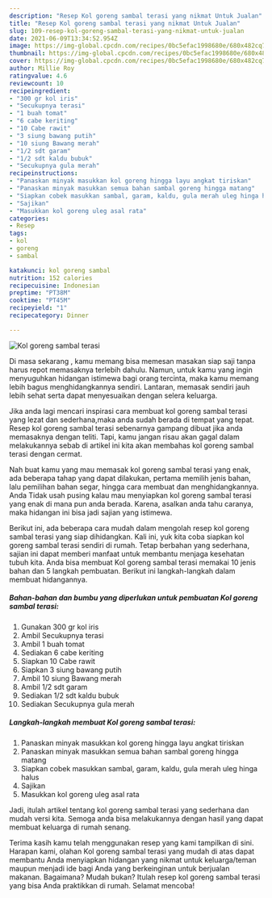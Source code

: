 ```yaml
---
description: "Resep Kol goreng sambal terasi yang nikmat Untuk Jualan"
title: "Resep Kol goreng sambal terasi yang nikmat Untuk Jualan"
slug: 109-resep-kol-goreng-sambal-terasi-yang-nikmat-untuk-jualan
date: 2021-06-09T13:34:52.954Z
image: https://img-global.cpcdn.com/recipes/0bc5efac1998680e/680x482cq70/kol-goreng-sambal-terasi-foto-resep-utama.jpg
thumbnail: https://img-global.cpcdn.com/recipes/0bc5efac1998680e/680x482cq70/kol-goreng-sambal-terasi-foto-resep-utama.jpg
cover: https://img-global.cpcdn.com/recipes/0bc5efac1998680e/680x482cq70/kol-goreng-sambal-terasi-foto-resep-utama.jpg
author: Millie Roy
ratingvalue: 4.6
reviewcount: 10
recipeingredient:
- "300 gr kol iris"
- "Secukupnya terasi"
- "1 buah tomat"
- "6 cabe keriting"
- "10 Cabe rawit"
- "3 siung bawang putih"
- "10 siung Bawang merah"
- "1/2 sdt garam"
- "1/2 sdt kaldu bubuk"
- "Secukupnya gula merah"
recipeinstructions:
- "Panaskan minyak masukkan kol goreng hingga layu angkat tiriskan"
- "Panaskan minyak masukkan semua bahan sambal goreng hingga matang"
- "Siapkan cobek masukkan sambal, garam, kaldu, gula merah uleg hinga halus"
- "Sajikan"
- "Masukkan kol goreng uleg asal rata"
categories:
- Resep
tags:
- kol
- goreng
- sambal

katakunci: kol goreng sambal 
nutrition: 152 calories
recipecuisine: Indonesian
preptime: "PT38M"
cooktime: "PT45M"
recipeyield: "1"
recipecategory: Dinner

---
```



![Kol goreng sambal terasi](https://img-global.cpcdn.com/recipes/0bc5efac1998680e/680x482cq70/kol-goreng-sambal-terasi-foto-resep-utama.jpg)

Di masa  sekarang , kamu memang bisa memesan masakan siap saji tanpa harus repot memasaknya terlebih dahulu. Namun, untuk kamu yang ingin menyuguhkan hidangan istimewa bagi orang tercinta, maka kamu memang lebih bagus menghidangkannya sendiri. Lantaran, memasak sendiri jauh lebih sehat serta dapat menyesuaikan dengan selera keluarga.

Jika anda lagi mencari inspirasi cara membuat kol goreng sambal terasi yang lezat dan sederhana,maka anda sudah berada di tempat yang tepat. Resep kol goreng sambal terasi  sebenarnya gampang dibuat jika anda memasaknya dengan teliti. Tapi, kamu jangan risau akan gagal dalam melakukannya 
sebab di artikel ini kita akan membahas kol goreng sambal terasi dengan cermat.  



Nah buat kamu yang mau memasak kol goreng sambal terasi yang enak, ada beberapa tahap yang dapat dilakukan, pertama memilih jenis bahan, lalu pemilihan bahan segar, hingga cara membuat dan menghidangkannya. Anda Tidak usah pusing kalau mau menyiapkan kol goreng sambal terasi yang enak di mana pun anda berada. Karena, asalkan anda  tahu caranya, maka hidangan ini bisa jadi sajian yang istimewa.

Berikut ini, ada beberapa cara mudah dalam mengolah resep kol goreng sambal terasi yang siap dihidangkan. Kali ini, yuk kita coba siapkan kol goreng sambal terasi sendiri di rumah. Tetap berbahan yang sederhana, sajian ini dapat memberi manfaat untuk membantu menjaga kesehatan tubuh kita. Anda bisa membuat Kol goreng sambal terasi memakai 10 jenis bahan dan 5 langkah pembuatan. Berikut ini langkah-langkah dalam membuat hidangannya.

<!--inarticleads1-->

##### Bahan-bahan dan bumbu yang diperlukan untuk pembuatan Kol goreng sambal terasi:

1. Gunakan 300 gr kol iris
1. Ambil Secukupnya terasi
1. Ambil 1 buah tomat
1. Sediakan 6 cabe keriting
1. Siapkan 10 Cabe rawit
1. Siapkan 3 siung bawang putih
1. Ambil 10 siung Bawang merah
1. Ambil 1/2 sdt garam
1. Sediakan 1/2 sdt kaldu bubuk
1. Sediakan Secukupnya gula merah




<!--inarticleads2-->

##### Langkah-langkah membuat Kol goreng sambal terasi:

1. Panaskan minyak masukkan kol goreng hingga layu angkat tiriskan
1. Panaskan minyak masukkan semua bahan sambal goreng hingga matang
1. Siapkan cobek masukkan sambal, garam, kaldu, gula merah uleg hinga halus
1. Sajikan
1. Masukkan kol goreng uleg asal rata




Jadi, itulah artikel tentang  kol goreng sambal terasi  yang sederhana dan mudah versi kita. Semoga anda bisa melakukannya dengan hasil yang dapat membuat keluarga di rumah senang. 

Terima kasih kamu telah menggunakan resep yang kami tampilkan di sini. Harapan kami, olahan  Kol goreng sambal terasi yang mudah di atas dapat membantu Anda menyiapkan hidangan yang nikmat untuk keluarga/teman maupun menjadi ide bagi Anda yang berkeinginan untuk berjualan makanan. Bagaimana? Mudah bukan? Itulah resep kol goreng sambal terasi yang bisa Anda praktikkan di rumah. Selamat mencoba!


